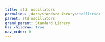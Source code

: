 ```yaml
---
title: std::oscillators
permalink: /docs/StandardLibrary#oscillators
parent: std.oscillators
grand_parent: Standard Library
has_children: True
nav_order: 0
---
```

